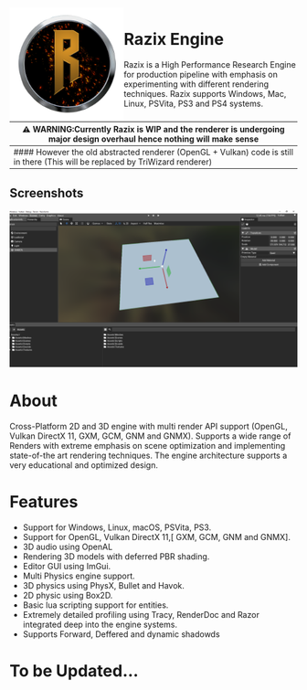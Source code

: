 <br>
<img width=200" align="left" src="https://github.com/Pikachuxxxx/Razix/blob/master/Branding/RazixLogo.png"> <h1> Razix Engine </h1>
Razix is a High Performance Research Engine for production pipeline with emphasis on experimenting with different rendering techniques. Razix supports Windows, Mac, Linux, PSVita, PS3 and PS4 systems.

|:warning: WARNING:Currently Razix is WIP and the renderer is undergoing major design overhaul hence nothing will make sense |
| --- |
#### However the old abstracted renderer (OpenGL + Vulkan) code is still in there (This will be replaced by TriWizard renderer) |

## Screenshots
 ![](RazixEditor.png)

# About
Cross-Platform 2D and 3D engine with multi render API support (OpenGL, Vulkan DirectX 11, GXM, GCM, GNM and GNMX). Supports a wide range of Renders with extreme emphasis on scene optimization and implementing state-of-the art rendering techniques. The engine architecture supports a very educational and optimized design.

# Features
- Support for Windows, Linux, macOS, PSVita, PS3.
- Support for OpenGL, Vulkan DirectX 11,[ GXM, GCM, GNM and GNMX].
- 3D audio using OpenAL
- Rendering 3D models with deferred PBR shading.
- Editor GUI using ImGui.
- Multi Physics engine support.
- 3D physics using PhysX, Bullet and Havok.
- 2D physic using Box2D.
- Basic lua scripting support for entities.
- Extremely detailed profiling using Tracy, RenderDoc and Razor integrated deep into the engine systems.
- Supports Forward, Deffered and dynamic shadowds

# To be Updated...
